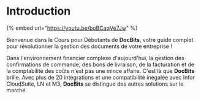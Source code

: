 # Introduction

{% embed url="https://youtu.be/boBCaqVe7Jw" %}

Bienvenue dans le Cours pour Débutants de **DocBits**, votre guide complet pour révolutionner la gestion des documents de votre entreprise !

Dans l'environnement financier complexe d'aujourd'hui, la gestion des confirmations de commande, des bons de livraison, de la facturation et de la comptabilité des coûts n'est pas une mince affaire. C'est là que **DocBits** brille. Avec plus de 20 intégrations et une compatibilité inégalée avec Infor CloudSuite, LN et M3, **DocBits** se distingue des autres solutions sur le marché.
